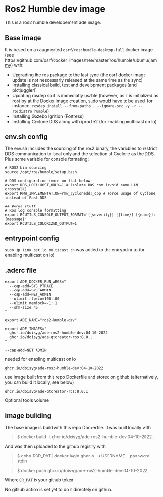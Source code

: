 # Ros2 Humble dev image

This is a ros2 humble developement ade image. 

## Base image
It is based on an augmented `osrf/ros:humble-desktop-full` docker image (see https://github.com/osrf/docker_images/tree/master/ros/humble/ubuntu/jammy) with:

* Upgrading the ros package to the last sync (the osrf docker image update is not nescessarly released at the same time as the sync)
* Installing classical build, test and development packages (and plotjuggler!)
* Updating rosdep so it is immediatly usable (however, as it is initialized as root by at the Docker image creation, sudo would have to be used, for instance: `rosdep install --from-paths . --ignore-src -y -r --rosdistro humble`)
* Installing Gazebo Ignition (Fortress)
* Installing Cyclone DDS along with iproute2 (for enabling multicast on lo)

## env.sh config
The env.sh includes the sourcing of the ros2 binary, the variables to restrict DDS communication to local only and the selection of Cyclone as the DDS. Plus some variable for console formating:

```
# ROS2 bin sourcing
source /opt/ros/humble/setup.bash

# DDS configuration (more on that below)
export ROS_LOCALHOST_ONLY=1 # Isolate DDS com (avoid same LAN crosstalk)
export RMW_IMPLEMENTATION=rmw_cyclonedds_cpp # Force usage of Cyclone instead of Fast DDS

## Bonus stuff
# Ros log console formatting
export RCUTILS_CONSOLE_OUTPUT_FORMAT='[{severity}] [{time}] [{name}]: {message}'
export RCUTILS_COLORIZED_OUTPUT=1

```
## entrypoint config
`sudo ip link set lo multicast on` was added to the entrypoint to for enabling multicast on lo)

## .aderc file
```
export ADE_DOCKER_RUN_ARGS="
  --cap-add=SYS_PTRACE
  --cap-add=SYS_ADMIN
  --cap-add=NET_ADMIN
  --ulimit rtprio=100:100
  --ulimit memlock=-1:-1
  --shm-size 4G
"

export ADE_NAME="ros2-humble-dev"

export ADE_IMAGES="
  ghcr.io/doisyg/ade-ros2-humble-dev:04-10-2022 
  ghcr.io/doisyg/ade-qtcreator-ros:8.0.1
"
```

`--cap-add=NET_ADMIN`

needed for enabling multicast on lo

`ghcr.io/doisyg/ade-ros2-humble-dev:04-10-2022`

use image built from this repo Dockerfile and stored on github (alternatively, you can build it locally, see below)

`ghcr.io/doisyg/ade-qtcreator-ros:8.0.1`

Optional tools volume


## Image building
The base image is build with this repo Dockerfile. It was built locally with
> $ docker build -t ghcr.io/doisyg/ade-ros2-humble-dev:04-10-2022 .

And was then uploaded to the github registry with
> $ echo $CR_PAT | docker login ghcr.io -u USERNAME --password-stdin

> $ docker push ghcr.io/doisyg/ade-ros2-humble-dev:04-10-2022

Where `CR_PAT` is your github token

No github action is set yet to do it directely on github.
